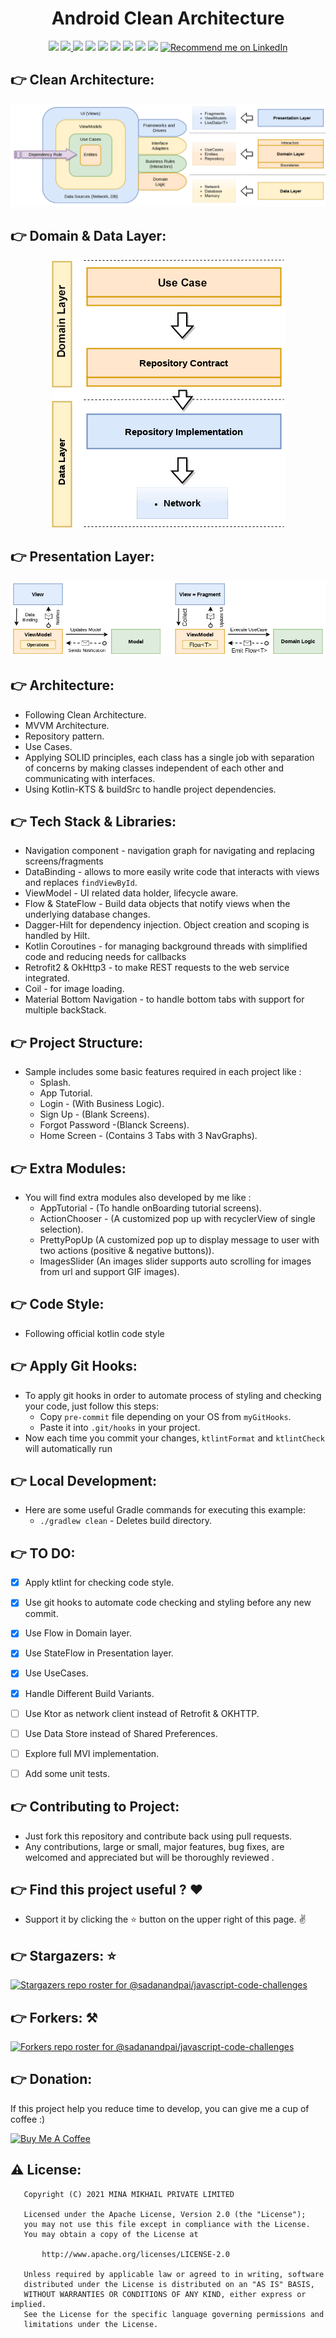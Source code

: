 <h1 align="center">
Android Clean Architecture 
</h1>


<div align="center">
<a name="open_source">
  <img src="https://badges.frapsoft.com/os/v1/open-source.svg?v=102?style=for-the-badge">
</a>
<a name="code_factor" href="https://www.codefactor.io/repository/github/mina-mikhail/kotlin-base-mvvm">
  <img src="https://www.codefactor.io/repository/github/mina-mikhail/kotlin-base-mvvm/badge?style=for-the-badge">
</a>  
<a name="platform">
  <img src="https://img.shields.io/badge/platform-Android-blue.svg?style=for-the-badge">
</a>
<a name="stars">
  <img src="https://img.shields.io/github/stars/Mina-Mikhail/Kotlin-Base-MVVM?style=for-the-badge"></a>
<a name="forks">
  <img src="https://img.shields.io/github/forks/Mina-Mikhail/Kotlin-Base-MVVM?logoColor=green&style=for-the-badge">
</a>
<a name="contributions">
  <img src="https://img.shields.io/github/contributors/Mina-Mikhail/Kotlin-Base-MVVM?logoColor=green&style=for-the-badge">
</a>
<a name="last_commit">
  <img src="https://img.shields.io/github/last-commit/Mina-Mikhail/Kotlin-Base-MVVM?style=for-the-badge">
</a>
<a name="issues">
  <img src="https://img.shields.io/github/issues-raw/Mina-Mikhail/Kotlin-Base-MVVM?style=for-the-badge">
</a>
<a name="license">
  <img src="https://img.shields.io/github/license/sadanandpai/javascript-code-challenges?style=for-the-badge">
</a>
<a name="linked_in" href="https://www.linkedin.com/in/minasamirgerges/">
  <img src="https://img.shields.io/badge/Support-Recommed%2FEndorse%20me%20on%20Linkedin-yellow?style=for-the-badge&logo=linkedin" alt="Recommend me on LinkedIn"/>
</a>
</div>


:point_right: Clean Architecture:
-----------------
<div align="center">
<img src="https://github.com/Mina-Mikhail/Kotlin-Base-MVVM/blob/master/images/architecture.png">
</div>


:point_right: Domain & Data Layer:
-----------------
<div align="center">
<img src="https://github.com/Mina-Mikhail/Kotlin-Base-MVVM/blob/master/images/data_layer.png">
</div>


:point_right: Presentation Layer:
-----------------
<div align="center">
<img src="https://github.com/Mina-Mikhail/Kotlin-Base-MVVM/blob/master/images/ui_layer.png">
</div>


:point_right: Architecture:
-----------------
- Following Clean Architecture.
- MVVM Architecture.
- Repository pattern.
- Use Cases.
- Applying SOLID principles, each class has a single job with separation of concerns by making classes independent
  of each other and communicating with interfaces.
- Using Kotlin-KTS & buildSrc to handle project dependencies.


:point_right: Tech Stack & Libraries:
-----------------
- Navigation component - navigation graph for navigating and replacing screens/fragments
- DataBinding - allows to more easily write code that interacts with views and replaces ```findViewById```.
- ViewModel - UI related data holder, lifecycle aware.
- Flow & StateFlow - Build data objects that notify views when the underlying database changes.
- Dagger-Hilt for dependency injection. Object creation and scoping is handled by Hilt.
- Kotlin Coroutines - for managing background threads with simplified code and reducing needs for callbacks
- Retrofit2 & OkHttp3 - to make REST requests to the web service integrated.
- Coil - for image loading.
- Material Bottom Navigation - to handle bottom tabs with support for multiple backStack.


:point_right: Project Structure:
-----------------
- Sample includes some basic features required in each project like :
  - Splash.
  - App Tutorial.
  - Login - (With Business Logic).
  - Sign Up - (Blank Screens).
  - Forgot Password -(Blanck Screens).
  - Home Screen - (Contains 3 Tabs with 3 NavGraphs).


:point_right: Extra Modules:
-----------------
- You will find extra modules also developed by me like :
  - AppTutorial - (To handle onBoarding tutorial screens).
  - ActionChooser - (A customized pop up with recyclerView of single selection).
  - PrettyPopUp (A customized pop up to display message to user with two actions (positive & negative buttons)).
  - ImagesSlider (An images slider supports auto scrolling for images from url and support GIF images).


:point_right: Code Style:
-----------
- Following official kotlin code style


:point_right: Apply Git Hooks:
-----------
- To apply git hooks in order to automate process of styling and checking your code, just follow this steps:
  - Copy ```pre-commit``` file depending on your OS from ```myGitHooks```.
  - Paste it into ```.git/hooks``` in your project.
- Now each time you commit your changes, ```ktlintFormat``` and  ```ktlintCheck``` will automatically run


:point_right: Local Development:
-----------
- Here are some useful Gradle commands for executing this example:
  - `./gradlew clean` - Deletes build directory.


:point_right: TO DO:
-----------
- [X] Apply ktlint for checking code style.
- [X] Use git hooks to automate code checking and styling before any new commit.
- [X] Use Flow in Domain layer.
- [X] Use StateFlow in Presentation layer.
- [X] Use UseCases.
- [X] Handle Different Build Variants.
- [ ] Use Ktor as network client instead of Retrofit & OKHTTP.
- [ ] Use Data Store instead of Shared Preferences.
- [ ] Explore full MVI implementation.
- [ ] Add some unit tests.


:point_right: Contributing to Project:
-----------
- Just fork this repository and contribute back using pull requests.
- Any contributions, large or small, major features, bug fixes, are welcomed and appreciated but will be thoroughly reviewed .


:point_right: Find this project useful ? :heart:
-----------
- Support it by clicking the :star: button on the upper right of this page. :v:


:point_right: Stargazers: :star:
-----------
[![Stargazers repo roster for @sadanandpai/javascript-code-challenges](https://reporoster.com/stars/Mina-Mikhail/Kotlin-Base-MVVM)](https://github.com/Mina-Mikhail/Kotlin-Base-MVVM/stargazers)


:point_right: Forkers: :hammer_and_pick:
-----------
[![Forkers repo roster for @sadanandpai/javascript-code-challenges](https://reporoster.com/forks/Mina-Mikhail/Kotlin-Base-MVVM)](https://github.com/Mina-Mikhail/Kotlin-Base-MVVM/network/members)


:point_right: Donation:
-----------
If this project help you reduce time to develop, you can give me a cup of coffee :) 

<a href="https://www.buymeacoffee.com/mina.mikhail" target="_blank"><img src="https://bmc-cdn.nyc3.digitaloceanspaces.com/BMC-button-images/custom_images/orange_img.png" alt="Buy Me A Coffee" style="height: auto !important;width: auto !important;" ></a>



:warning: License:
--------
```
   Copyright (C) 2021 MINA MIKHAIL PRIVATE LIMITED

   Licensed under the Apache License, Version 2.0 (the "License");
   you may not use this file except in compliance with the License.
   You may obtain a copy of the License at

       http://www.apache.org/licenses/LICENSE-2.0

   Unless required by applicable law or agreed to in writing, software
   distributed under the License is distributed on an "AS IS" BASIS,
   WITHOUT WARRANTIES OR CONDITIONS OF ANY KIND, either express or implied.
   See the License for the specific language governing permissions and
   limitations under the License.
```
